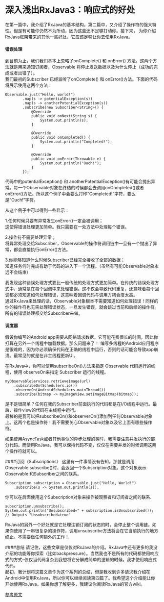# 深入浅出RxJava3：响应式的好处
在第一篇中，我介绍了RxJava的基本结构。第二篇中，又介绍了操作符的强大特性。但是有可能你仍然不为所动，因为这些还不足够打动你。接下来，
为你介绍RxJava框架带来的其他一些好处，它应该足够让你去使用RxJava。
#### 错误处理
到目前为止，我们我们基本上忽略了onComplete() 和 onError() 方法。这两个方法就是用来通知订阅者，Observable 将停止发送数据以及为什么停止（成功的完成或者出错了）。  
我们最初的Subscriber 已经监听了onComplete() 和 onError()方法。下面的代码将展示使用这两个方法：
```
Observable.just("Hello, world!")
        .map(s -> potentialException(s))
        .map(s -> anotherPotentialException(s))
        .subscribe(new Subscriber<String>() {
            @Override
            public void onNext(String s) {
                System.out.println(s);
            }

            @Override
            public void onCompleted() {
                System.out.println("Completed!");
            }

            @Override
            public void onError(Throwable e) {
                System.out.println("Ouch!");
            }
        });
```
代码中的potentialException() 和 anotherPotentialException()有可能会抛出异常。每一个Observable对象在终结的时候都会去调用onCompleted()或者onError()方法。所以这个例子中会要么打印”Completed!”字符，要么是”Ouch!”字符。  

从这个例子中可以得到一些启示：  

1.任何时候只要有异常发生onError()一定会被调用；  
这使得错误处理更加简单。我只需要在一处方法中处理每个错误。   

2.操作符不需要处理异常；  
将异常处理交给Subscriber，Observable的操作符调用链中一旦有一个抛出了异常，都会直接执行onError()方法。  

3.你能够知道什么时候Subscriber已经完全接收了全部的数据；  
知道任务何时完成有助于代码的进入下一个流程。（虽然有可能Observable对象永远不会结束）  

我发现这种错误处理方式要比一般传统的处理方式更加简单。在传统的错误处理方式中，通常是在每个回调中来处理错误。这不仅会导致代码重复，还意味着每个回调都必须知道如何处理错误，这意味着回调代码与调用方耦合度太高。  
通过RxJava来处理的话，Observable对象根本不需要知道如何处理错误！同样的你的操作符也无需处理错误状态，一旦发生错误，就会跳过当前和后续的操作符。所有的错误处理都交给Subscriber来做。

#### 调度器
假设你编写的Android app需要从网络请求数据。它可能花费很长的时间，因此你打算在另外一个线程中加载数据。那么问题来了！
编写多线程的Android应用程序是很难的，因为你必须确保代码在正确的线程中运行，否则的话可能会导致app崩溃。最常见的就是在非主线程更新UI。

在RxJava中，你可以使用subscribeOn()方法来指定 Observable 代码运行的线程，使用 observeOn来指定 Subscriber 运行的线程。
```
myObservableServices.retrieveImage(url)
    .subscribeOn(Schedulers.io())
    .observeOn(AndroidSchedulers.mainThread())
    .subscribe(bitmap -> myImageView.setImageBitmap(bitmap));
```
是不是很简单？任何在我的Subscriber前面执行的代码都是在I/O线程中运行。最后，操作view的代码在主线程中运行。  
最棒的是我可以把subscribeOn()和observerOn()添加到任何Observable对象上。这两个也是操作符！我不需要关心Observable对象以及它上面有哪些操作符。

如果使用AsyncTask或者其他类似的异步处理的类时，我需要注意并发执行的部分代码。而使用RxJava，我可以保持代码不变，仅仅在需要并发的时候调用这两个操作符就可以。

####订阅（Subscriptions）
这里有一件事情没有告知，那就是调用Observable.subscribe()时，会返回一个Subscription对象。这个对象表示Observable 和Subscriber之间的联系。
```
Subscription subscription = Observable.just("Hello, World!")
    .subscribe(s -> System.out.println(s));
```
你可以在后面使用这个Subscription对象来操作被观察者和订阅者之间的联系.
```
subscription.unsubscribe();
System.out.println("Unsubscribed=" + subscription.isUnsubscribed());
// Outputs "Unsubscribed=true"
```
RxJava的另外一个好处就是它处理注销订阅的状态的时，会停止整个调用链。如果你使用了一串很复杂的操作符，调用unsubscribe方法将会在它当前执行的地方终止。不需要做任何额外的工作！

####总结
请记住，这些文章是仅仅对RxJava的介绍。RxJava中还有更多的我没介绍的功能等你探索（比如backpressure）。当然我也不是所有的代码都使用响应式的方式–仅仅当代码复杂到我想将它分解成简单的逻辑的时候，我才使用响应式代码。  
起初，我计划将这篇文章作为这个系列的总结，但是我收到许多请求我介绍在Android中使用RxJava，所以你可以继续阅读第四篇了。我希望这个介绍能让你开始使用RxJava。如果你想了解更多，我建议你阅读RxJava的官方wiki。

[参考原文](https://blog.danlew.net/2014/09/30/grokking-rxjava-part-3/)